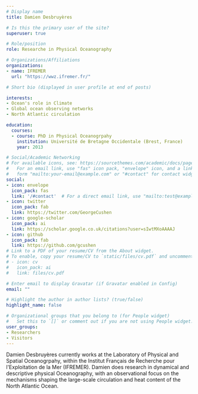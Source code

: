 ```yaml
---
# Display name
title: Damien Desbruyères

# Is this the primary user of the site?
superuser: true

# Role/position
role: Researche in Physical Oceanography

# Organizations/Affiliations
organizations:
- name: IFREMER
  url: "https://wwz.ifremer.fr/"

# Short bio (displayed in user profile at end of posts)

interests:
- Ocean's role in Climate
- Global ocean observing networks
- North Atlantic circulation

education:
  courses:
  - course: PhD in Physical Oceanogrpahy
    institution: Université de Bretagne Occidentale (Brest, France)
    year: 2013

# Social/Academic Networking
# For available icons, see: https://sourcethemes.com/academic/docs/page-builder/#icons
#   For an email link, use "fas" icon pack, "envelope" icon, and a link in the
#   form "mailto:your-email@example.com" or "#contact" for contact widget.
social:
- icon: envelope
  icon_pack: fas
  link: '/#contact'  # For a direct email link, use "mailto:test@example.org".
- icon: twitter
  icon_pack: fab
  link: https://twitter.com/GeorgeCushen
- icon: google-scholar
  icon_pack: ai
  link: https://scholar.google.co.uk/citations?user=sIwtMXoAAAAJ
- icon: github
  icon_pack: fab
  link: https://github.com/gcushen
# Link to a PDF of your resume/CV from the About widget.
# To enable, copy your resume/CV to `static/files/cv.pdf` and uncomment the lines below.
# - icon: cv
#   icon_pack: ai
#   link: files/cv.pdf

# Enter email to display Gravatar (if Gravatar enabled in Config)
email: ""

# Highlight the author in author lists? (true/false)
highlight_name: false

# Organizational groups that you belong to (for People widget)
#   Set this to `[]` or comment out if you are not using People widget.
user_groups:
- Researchers
- Visitors
---
```


Damien Desbruyères currently works at the Laboratory of Physical and Spatial Oceanogrpahy, within the Institut Français de Recherche pour l'Exploitation de la Mer (IFREMER). Damien does research in dynamical and descriptive physical Oceanography, with an observational focus on the mechanisms shaping the large-scale circulation and heat content of the North Atlantic Ocean.
